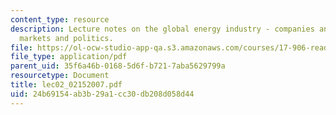 ```yaml
---
content_type: resource
description: Lecture notes on the global energy industry - companies and governments;
  markets and politics.
file: https://ol-ocw-studio-app-qa.s3.amazonaws.com/courses/17-906-reading-seminar-in-social-science-the-geopolitics-and-geoeconomics-of-global-energy-spring-2007/24b69154ab3b29a1cc30db208d058d44_lec02_02152007.pdf
file_type: application/pdf
parent_uid: 35f6a46b-0168-5d6f-b721-7aba5629799a
resourcetype: Document
title: lec02_02152007.pdf
uid: 24b69154-ab3b-29a1-cc30-db208d058d44
---
```

